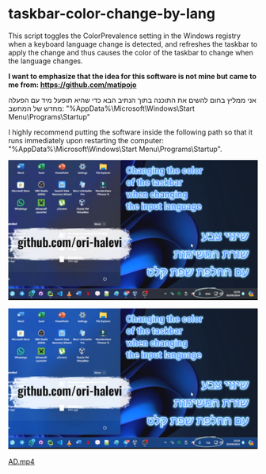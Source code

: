 # taskbar-color-change-by-lang
 This script toggles the ColorPrevalence setting in the Windows registry when a keyboard language change is detected, and refreshes the taskbar to apply the change and thus causes the color of the taskbar to change when the language changes.

**I want to emphasize that the idea for this software is not mine but came to me from: https://github.com/matipojo**

אני ממליץ בחום להשים את התוכנה בתוך הנתיב הבא כדי שהיא תופעל מיד עם הפעלה מחדש של המחשב:
"%AppData%\Microsoft\Windows\Start Menu\Programs\Startup"

I highly recommend putting the software inside the following path so that it runs immediately upon restarting the computer:
"%AppData%\Microsoft\Windows\Start Menu\Programs\Startup".

![1.png](junk%2F1.png)

![2.png](junk%2F2.png)

[AD.mp4](AD.mp4)